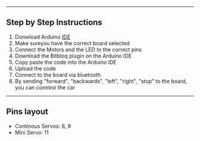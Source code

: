 ------------------------------
  Step by Step Instructions
------------------------------
1. Donwload Arduino [IDE](arduino.com/software)
2. Make sureyou have the correct board selected
3. Connect the Motors and the LED to the correct pins
4. Download the Bitbloq plugin on the Arduino IDE
5. Copy paste the code into the Arduino IDE
6. Upload the code
7. Connect to the board via bluetooth
8. By sending "forward", "backwards", "left", "right", "stop" to the board, you can conntrol the car

------------------
Pins layout
-------------------
- Continous Servos: 6, 9
- Mini Servo: 11
